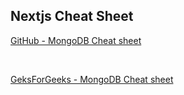 
## Nextjs Cheat Sheet

[GitHub - MongoDB Cheat sheet](https://gist.github.com/bradtraversy/f407d642bdc3b31681bc7e56d95485b6)

<br>

[GeksForGeeks - MongoDB Cheat sheet](https://www.geeksforgeeks.org/mongodb-cheat-sheet/)

<br>

<br>
<br>
<br>
<br>

